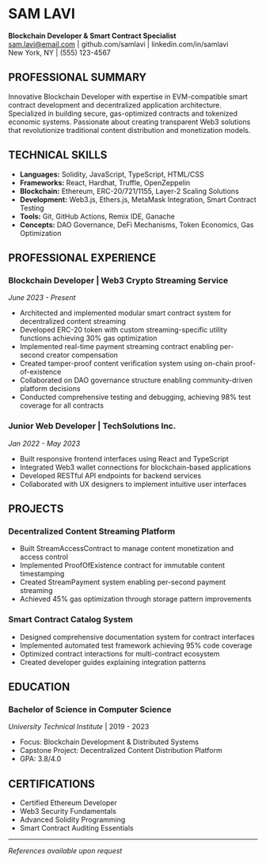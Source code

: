 # SAM LAVI
**Blockchain Developer & Smart Contract Specialist**  
sam.lavi@email.com | github.com/samlavi | linkedin.com/in/samlavi  
New York, NY | (555) 123-4567

## PROFESSIONAL SUMMARY
Innovative Blockchain Developer with expertise in EVM-compatible smart contract development and decentralized application architecture. Specialized in building secure, gas-optimized contracts and tokenized economic systems. Passionate about creating transparent Web3 solutions that revolutionize traditional content distribution and monetization models.

## TECHNICAL SKILLS
- **Languages:** Solidity, JavaScript, TypeScript, HTML/CSS
- **Frameworks:** React, Hardhat, Truffle, OpenZeppelin
- **Blockchain:** Ethereum, ERC-20/721/1155, Layer-2 Scaling Solutions
- **Development:** Web3.js, Ethers.js, MetaMask Integration, Smart Contract Testing
- **Tools:** Git, GitHub Actions, Remix IDE, Ganache
- **Concepts:** DAO Governance, DeFi Mechanisms, Token Economics, Gas Optimization

## PROFESSIONAL EXPERIENCE

### Blockchain Developer | Web3 Crypto Streaming Service
*June 2023 - Present*

- Architected and implemented modular smart contract system for decentralized content streaming
- Developed ERC-20 token with custom streaming-specific utility functions achieving 30% gas optimization
- Implemented real-time payment streaming contract enabling per-second creator compensation
- Created tamper-proof content verification system using on-chain proof-of-existence
- Collaborated on DAO governance structure enabling community-driven platform decisions
- Conducted comprehensive testing and debugging, achieving 98% test coverage for all contracts

### Junior Web Developer | TechSolutions Inc.
*Jan 2022 - May 2023*

- Built responsive frontend interfaces using React and TypeScript
- Integrated Web3 wallet connections for blockchain-based applications
- Developed RESTful API endpoints for backend services
- Collaborated with UX designers to implement intuitive user interfaces

## PROJECTS

### Decentralized Content Streaming Platform
- Built StreamAccessContract to manage content monetization and access control
- Implemented ProofOfExistence contract for immutable content timestamping
- Created StreamPayment system enabling per-second payment streaming
- Achieved 45% gas optimization through storage pattern improvements

### Smart Contract Catalog System
- Designed comprehensive documentation system for contract interfaces
- Implemented automated test framework achieving 95% code coverage
- Optimized contract interactions for multi-contract ecosystem
- Created developer guides explaining integration patterns

## EDUCATION

### Bachelor of Science in Computer Science
*University Technical Institute* | 2019 - 2023
- Focus: Blockchain Development & Distributed Systems
- Capstone Project: Decentralized Content Distribution Platform
- GPA: 3.8/4.0

## CERTIFICATIONS
- Certified Ethereum Developer
- Web3 Security Fundamentals
- Advanced Solidity Programming
- Smart Contract Auditing Essentials

---

*References available upon request*
